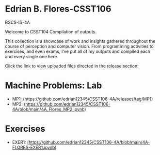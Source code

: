 # Edrian B. Flores-CSST106
BSCS-IS-4A

Welcome to CSST104 Compilation of outputs.

This collection is a showcase of work and insights gathered throughout the course of perception and computer vision. 
From programming activities to exercises, and even exams,
I've put all of my outputs and compiled each and every single one here. 

Click the link to view uploaded files directed in the release section:

# Machine Problems: Lab
- MP1: (https://github.com/edrian12345/CSST106-4A/releases/tag/MP1)
- MP2: (https://github.com/edrian12345/CSST106-4A/blob/main/4A_Flores_MP2.ipynb)

# Exercises
- EXER1: (https://github.com/edrian12345/CSST106-4A/blob/main/4A-FLORES-EXER1.ipynb)
  
